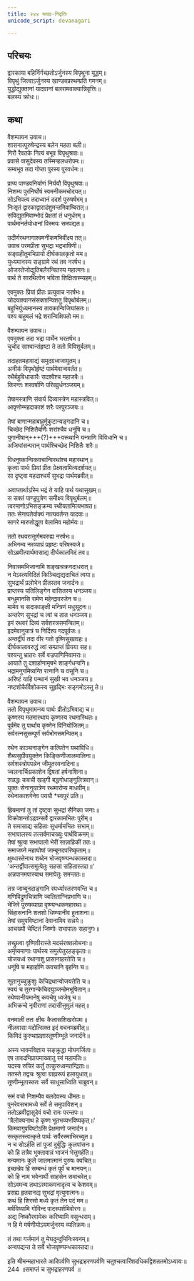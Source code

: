 ```yaml
---
title: २४४ यादव-निवृत्तिः
unicode_script: devanagari

---
```

## परिचयः

द्वारकाया बहिर्निर्गच्छतोऽर्जुनस्य विपृथुना युद्धम्॥  
विपृथुं जित्वाऽर्जुनस्य खाण्डवप्रस्थम्प्रति गमनम्॥  
युद्धोद्युक्तानां यादवानां बलरामवाक्यान्निवृत्तिः॥  
बलस्य क्रोधः॥  

## कथा

वैशम्पायन उवाच॥  
शासनात्पुरुषेन्द्रस्य बलेन महता बली॥  
गिरौ रैवतके नित्यं बभूव विपृथुश्रवाः॥  
प्रवासे वासुदेवस्य तस्मिन्हलधरोपमः॥  
सम्बभूव तदा गोप्ता पुरस्य पुरवर्धनः॥  

प्राप्य पाण्डवनिर्याणं निर्ययौ विपृथुश्रवाः॥  
निशम्य पुरनिर्घोषं स्वमनीकमचोदयत्॥  
सोऽभिपत्य तदाध्वानं ददर्श पुरुषर्षभम्॥  
निःसृतं द्वारकाद्वारादंशुमन्तमिवाम्बिरात्॥  
सविद्युतमिवाम्भोदं प्रेक्षतां तं धनुर्धरम्॥  
पार्थमानर्तयोधानां विस्मयः समपद्यत॥  

उदीर्णरथनागाश्वमनीकमभिवीक्ष्य तत्॥  
उवाच परमप्रीता सुभद्रा भद्रभाषिणी॥  
सङ्ग्रहीतुमभिप्रायो दीर्घकालकृतो मम॥  
युध्यमानस्य सङ्ग्रामे रथं तव नरर्षभ॥  
ओजस्तेजोद्युतिबलैरन्वितस्य महात्मनः॥  
पार्थ ते सारथित्वेन भविता शिक्षितास्म्यहम्॥  

एवमुक्तः प्रियां प्रीतः प्रत्युवाच नरर्षभः॥  
चोदयाश्वानसंसक्तान्विशतु विपृथोर्बलम्॥  
बहुभिर्युध्यमानस्य तावकान्विजिघांसतः॥  
पश्य बाहुबलं भद्रे शरान्विक्षिपतो मम॥  

वैशम्पायन उवाच॥  
एवमुक्ता तदा भद्रा पार्थेन भरतर्षभ॥  
चुचोद साश्वान्संहृष्टा ते ततो विविशुर्बलम्॥  

तदाहतमहावाद्यं समुदग्रध्वजायुतम्॥  
अनीकं विपृथोर्हृष्टं पार्थमेवान्ववर्तत॥  
रथैर्बहुविधाकारैः सदश्वैश्च महाजवैः॥  
किरन्तः शरवर्षाणि परिवव्रुर्धनञ्जयम्॥  

तेषामस्त्राणि संवार्य दिव्यास्त्रेण महास्त्रवित्॥  
आवृणोन्महदाकाशं शरैः परपुरञ्जयः॥  

तेषां बाणान्महाबाहुर्मुकुटान्यङ्गदानि च॥  
चिच्छेद निशितैर्बाणैः शरांश्चैव धनूंषि च॥  
युगानीषान्+++(?)+++वरूथानि यन्त्राणि विविधानि च॥  
अजिघांसन्परान् पार्थश्चिच्छेद निशितैः शरैः॥  

विधनुष्कान्विकवचान्विरथांश्च महारथान्॥  
कृत्वा पार्थः प्रियां प्रीतः प्रेक्ष्यतामित्यदर्शयत्॥  
सा दृष्ट्वा महदाश्चर्यं सुभद्रा पार्थमब्रवीत्॥  

अवाप्तार्थाऽस्मि भद्रं ते याहि पार्थ यथासुखम्॥  
स सक्तं पाण्डुपुत्रेण समीक्ष्य विपृथुर्बलम्॥  
त्वरमाणोऽभिसङ्क्रम्य स्थीयतामित्यभाषत॥  
ततः सेनापतेर्वाक्यं नात्यवर्तन्त यादवाः॥  
सागरे मारुतोद्धूता वेलामिव महोर्मयः॥  

ततो रथवरात्तूर्णमवरुह्य नरर्षभः॥  
अभिगम्य नरव्याघ्रं प्रहृष्टः परिषस्वजे॥  
सोऽब्रवीत्पार्थमासाद्य दीर्घकालमिदं तव॥  

निवासमभिजानामि शङ्खचक्रगदाधरात्॥  
न मेऽस्त्यविदितं किञ्चिद्यद्यदाचितं त्वया॥  
सुभद्रार्थं प्रलोभेन प्रीतस्तव जनार्दनः॥  
प्राप्तस्य यतिलिङ्गेन वासितस्य धनञ्जय॥  
बन्धुमानसि रामेण महेन्द्रावरजेन च॥  
मामेव च सदाकाङ्क्षी मन्त्रिणं मधुसूदनः॥  
अन्तरेण सुभद्रां च त्वां च तात धनञ्जय॥  
इमं रथवरं दिव्यं सर्वशस्त्रसमन्वितम्॥  
इदमेवानुयात्रं च निर्दिश्य गदपूर्वजः॥  
अन्तर्द्वीपं तदा वीर गतो वृष्णिसुखावहः॥  
दीर्घकालावरुद्धं त्वां सम्प्राप्तं प्रियया सह॥  
पश्यन्तु भ्रातरः सर्वे वज्रपाणिमिवामराः॥  
आयाते तु दशार्हाणामृषभे शार्ङ्गधन्वनि॥  
भद्रामनुगमिष्यन्ति रत्नानि च वसूनि च॥  
अरिष्टं याहि पन्थानं सुखी भव धनञ्जय॥  
नष्टशोकैर्विशोकस्य सुहृद्भिः सङ्गमोऽस्तु ते॥  

वैशम्पायन उवाच॥  
ततो विपृथुमामन्त्र्य पार्थः प्रीतोऽभिवाद्य च॥  
कृष्णस्य मतमास्थाय कृष्णस्य रथमास्थितः॥  
पूर्वमेव तु पार्थाय कृष्णेन विनियोजितम्॥  
सर्वरत्नसुसम्पूर्णं सर्वभोगसमन्वितम्॥  

रथेन काञ्चनाङ्गेन कल्पितेन यथाविधि॥  
शैब्यसुग्रीवयुक्तेन किङ्किणीजालमालिना॥  
सर्वशस्त्रोपपन्नेन जीमूतरवनादिना॥  
ज्वलनार्चिःप्रकाशेन द्विषतां हर्षनाशिना॥  
सन्नद्धः कवची खड्गी बद्धगोधाङ्गुलित्रवान्॥  
युक्तः सेनानुयात्रेण रथमारोप्य माधवीम्॥  
रथेनाकाशगेनेव पययौ *स्वपुरं प्रति॥  

ह्रियमाणां तु तां दृष्ट्वा सुभद्रां सैनिका जनाः॥  
विक्रोशन्तोऽद्रवन्सर्वे द्वारकामभितः पुरीम्॥  
ते समासाद्य सहिताः सुधर्मामभितः सभाम्॥  
सभापालस्य तत्सर्वमाचख्युः पार्थविक्रमम्॥  
तेषां श्रुत्वा सभापालो भेरीं सान्नाहिकीं ततः॥  
समाजघ्ने महाघोषां जाम्बूनदपरिष्कृताम्॥  
क्षुब्धास्तेनाथ शब्देन भोजवृष्ण्यन्धकास्तदा॥  
'अन्तर्द्वीपात्समुत्पेतुः सहसा सहितास्तदा॥'  
अन्नपानमपास्याथ समापेतुः समन्ततः॥  

तत्र जाम्बूनदाङ्गानि स्पर्ध्यास्तरणवन्ति च॥  
मणिविद्रुमचित्राणि ज्वलिताग्निप्रभाणि च॥  
भेजिरे पुरुषव्याघ्रा वृष्ण्यन्धकमहारथाः॥  
सिंहासनानि शतशो धिष्ण्यानीव हुताशनाः॥  
तेषां समुपविष्टानां देवानामिव सन्नये॥  
आचख्यौ चेष्टितं जिष्णोः सभापालः सहानुगः॥  

तच्छ्रुत्वा वृष्णिवीरास्ते मदसंरक्तलोचनाः॥  
अमृष्यमाणाः पार्थस्य समुत्पेतुरहङ्कृताः॥  
योजयध्वं रथानाशु प्रासानाहरतेति च॥  
धनूंषि च महार्हाणि कवचानि बृहन्ति च॥  

सूतानुच्चुक्रुशुः केचिद्रथान्योजयतेति च॥  
स्वयं च तुरगान्केचिदयुञ्जन्हेमभूषितान्॥  
रथेष्वानीयमानेषु कवचेषु ध्वजेषु च॥  
अभिक्रन्दे नृवीराणां तदासीत्तुमुलं महत्॥  

वनमाली ततः क्षीबः कैलासशिखरोपमः॥  
नीलवासा मदोत्सिक्त इदं वचनमब्रवीत्॥  
किमिदं कुरुथाप्रज्ञास्तूष्णीम्भूते जनार्दने॥  

अस्य भावमविज्ञाय सङ्क्रुद्धा मोघगर्जिताः॥  
एष तावदभिप्रायमाख्यातु स्वं महामतिः॥  
यदस्य रुचिरं कर्तुं तत्कुरुध्वमतन्द्रिताः॥  
ततस्ते तद्वचः श्रुत्वा ग्राह्यरूपं हलायुधात्॥  
तूष्णीम्भूतास्ततः सर्वे साधुसाध्विति चाब्रुवन्॥  

समं वचो निशम्यैव बलदेवस्य धीमतः॥  
पुनरेवसभामध्ये सर्वे ते समुपाविशन्॥  
ततोऽब्रवीद्वासुदेवं वचो रामः परन्तपः॥  
'त्रैलोक्यनाथ हे कृष्ण भूतभव्यभविष्यकृत्॥'  
किमवागुपविष्टोऽसि प्रेक्षमाणो जनार्दन॥  
सत्कृतस्त्वत्कृते पार्थः सर्वैरस्माभिरच्युत॥  
न च सोऽर्हति तां पूजां दुर्बुद्धिः कुलपांसनः॥  
को हि तत्रैव भुक्तावान्नं भाजनं भेत्तुमर्हति॥  
मन्यमानः कुले जातमात्मानं पुरुषः क्वचित्॥  
इच्छन्नेव हि सम्बन्धं कृतं पूर्वं च मानयन्॥  
को हि नाम भवेनार्थी साहसेन समाचरेत्॥  
सोऽवमन्य तथाऽस्माकमनादृत्य च केशवम्॥  
प्रसह्य हृतवानद्य सुभद्रां मृत्युमात्मनः॥  
कथं हि शिरसो मध्ये कृतं तेन पदं मम॥  
मर्षयिष्यामि गोविन्द पादस्पर्शमिवोरगः॥  
अद्य निष्कौरवामेकः करिष्यामि वसुन्धराम्॥  
न हि मे मर्षणीयोऽयमर्जुनस्य व्यतिक्रमः॥  

तं तथा गर्जमानं तु मेघदुन्दुभिनिःस्वनम्॥  
अन्वपद्यन्त ते सर्वे भोजवृष्ण्यन्धकास्तदा॥  

इति श्रीमन्महाभारते आदिपर्वणि सुभद्राहरणपर्वणि चतुश्चत्वारिंशदधिकद्विशततमोऽध्यायः॥  
244 ॥समाप्तं च सुभद्राहरणपर्व ॥  